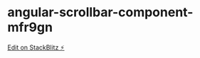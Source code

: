 # angular-scrollbar-component-mfr9gn

[Edit on StackBlitz ⚡️](https://stackblitz.com/edit/angular-scrollbar-component-mfr9gn)